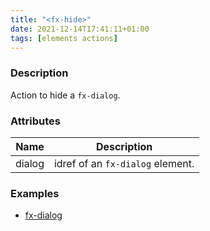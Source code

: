 ```yaml
---
title: "<fx-hide>"
date: 2021-12-14T17:41:11+01:00
tags: [elements actions]
---
```


### Description

Action to hide a `fx-dialog`.


### Attributes
| Name | Description |
|------|-------------|
| dialog | idref of an `fx-dialog` element. |

### Examples

* [fx-dialog](../demo/controls/fx-dialog.html)



